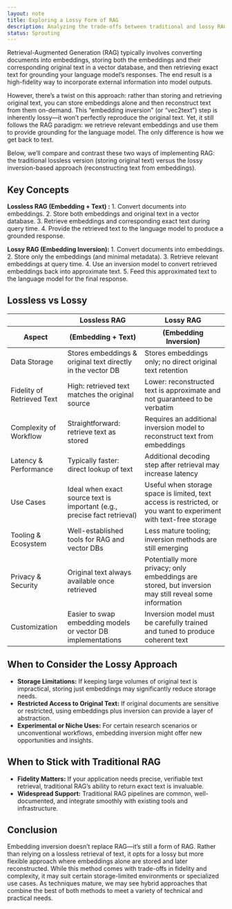 ```yaml
---
layout: note
title: Exploring a Lossy Form of RAG
description: Analyzing the trade-offs between traditional and lossy RAG approaches
status: Sprouting
---
```


Retrieval-Augmented Generation (RAG) typically involves converting documents into embeddings, storing both the
embeddings and their corresponding original text in a vector database, and then retrieving exact text for grounding your
language model’s responses. The end result is a high-fidelity way to incorporate external information into model
outputs.

However, there’s a twist on this approach: rather than storing and retrieving original text, you can store embeddings
alone and then reconstruct text from them on-demand. This “embedding inversion” (or “vec2text”) step is inherently
lossy—it won’t perfectly reproduce the original text. Yet, it still follows the RAG paradigm: we retrieve relevant
embeddings and use them to provide grounding for the language model. The only difference is how we get back to text.

Below, we’ll compare and contrast these two ways of implementing RAG: the traditional lossless version (storing original
text) versus the lossy inversion-based approach (reconstructing text from embeddings).

## Key Concepts

**Lossless RAG (Embedding + Text) :**
    1. Convert documents into embeddings.
    2. Store both embeddings and original text in a vector database.
    3. Retrieve embeddings and corresponding exact text during query time.
    4. Provide the retrieved text to the language model to produce a grounded response.

**Lossy RAG (Embedding Inversion):**
    1. Convert documents into embeddings.
    2. Store only the embeddings (and minimal metadata).
    3. Retrieve relevant embeddings at query time.
    4. Use an inversion model to convert retrieved embeddings back into approximate text.
    5. Feed this approximated text to the language model for the final response.

## Lossless vs Lossy

<table class="uk-table uk-table-divider">
    <thead>
        <tr>
            <th></th>
            <th>Lossless RAG</th>
            <th>Lossy RAG</th>
        </tr>
        <tr>
            <th>Aspect</th>
            <th>(Embedding + Text)</th>
            <th>(Embedding Inversion)</th>
        </tr>
    </thead>
    <tbody>
        <tr>
            <td>Data Storage</td>
            <td>Stores embeddings & original text directly in the vector DB</td>
            <td>Stores embeddings only; no direct original text retention</td>
        </tr>
        <tr>
            <td>Fidelity of Retrieved Text</td>
            <td>High: retrieved text matches the original source</td>
            <td>Lower: reconstructed text is approximate and not guaranteed to be verbatim</td>
        </tr>
        <tr>
            <td>Complexity of Workflow</td>
            <td>Straightforward: retrieve text as stored</td>
            <td>Requires an additional inversion model to reconstruct text from embeddings</td>
        </tr>
        <tr>
            <td>Latency & Performance</td>
            <td>Typically faster: direct lookup of text</td>
            <td>Additional decoding step after retrieval may increase latency</td>
        </tr>
        <tr>
            <td>Use Cases</td>
            <td>Ideal when exact source text is important (e.g., precise fact retrieval)</td>
            <td>Useful when storage space is limited, text access is restricted, or you want to experiment with text-free storage</td>
        </tr>
        <tr>
            <td>Tooling & Ecosystem</td>
            <td>Well-established tools for RAG and vector DBs</td>
            <td>Less mature tooling; inversion methods are still emerging</td>
        </tr>
        <tr>
            <td>Privacy & Security</td>
            <td>Original text always available once retrieved</td>
            <td>Potentially more privacy; only embeddings are stored, but inversion may still reveal some information</td>
        </tr>
        <tr>
            <td>Customization</td>
            <td>Easier to swap embedding models or vector DB implementations</td>
            <td>Inversion model must be carefully trained and tuned to produce coherent text</td>
        </tr>
    </tbody>
</table>

## When to Consider the Lossy Approach

- **Storage Limitations:** If keeping large volumes of original text is impractical, storing just embeddings may
  significantly reduce storage needs.
- **Restricted Access to Original Text:** If original documents are sensitive or restricted, using embeddings plus
  inversion can provide a layer of abstraction.
- **Experimental or Niche Uses:** For certain research scenarios or unconventional workflows, embedding inversion might
  offer new opportunities and insights.

## When to Stick with Traditional RAG

- **Fidelity Matters:** If your application needs precise, verifiable text retrieval, traditional RAG’s ability to
  return exact text is invaluable.
- **Widespread Support:** Traditional RAG pipelines are common, well-documented, and integrate smoothly with existing
  tools and infrastructure.

## Conclusion

Embedding inversion doesn’t replace RAG—it’s still a form of RAG. Rather than relying on a lossless retrieval of text,
it opts for a lossy but more flexible approach where embeddings alone are stored and later reconstructed. While this
method comes with trade-offs in fidelity and complexity, it may suit certain storage-limited environments or specialized
use cases. As techniques mature, we may see hybrid approaches that combine the best of both methods to meet a variety of
technical and practical needs.
